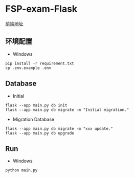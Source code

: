 # FSP-exam-Flask
[前端地址](https://github.com/tangsu99/fsp-exam-vue)

## 环境配置
 * Windows
 ```
 pip install -r requirement.txt
 cp .env.example .env
 ```

## Database
* Initial
```
flask --app main.py db init
flask --app main.py db migrate -m "Initial migration."
```
* Migration Database
```
flask --app main.py db migrate -m "xxx update."
flask --app main.py db upgrade
```

## Run
 * Windows
 ```
 python main.py
 ```

